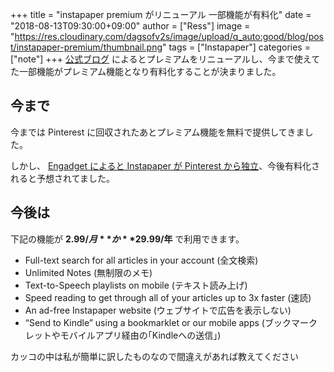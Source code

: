 +++
title = "instapaper premium がリニューアル 一部機能が有料化"
date = "2018-08-13T09:30:00+09:00"
author = ["Ress"]
image = "https://res.cloudinary.com/dagsofv2s/image/upload/q_auto:good/blog/post/instapaper-premium/thumbnail.png"
tags = ["Instapaper"]
categories = ["note"]
+++
[公式ブログ](http://blog.instapaper.com/post/176732408411) によるとプレミアムをリニューアルし、今まで使えてた一部機能がプレミアム機能となり有料化することが決まりました。

## 今まで
今までは Pinterest に回収されたあとプレミアム機能を無料で提供してきました。

しかし、 [Engadget によると Instapaper が Pinterest から独立](https://japanese.engadget.com/2018/07/17/instapaper-pinterest-2-instant-paper/)、今後有料化されると予想されてました。

## 今後は
下記の機能が **$2.99/月** か **$29.99/年** で利用できます。

- Full-text search for all articles in your account (全文検索)
- Unlimited Notes (無制限のメモ)
- Text-to-Speech playlists on mobile (テキスト読み上げ)
- Speed reading to get through all of your articles up to 3x faster (速読)
- An ad-free Instapaper website (ウェブサイトで広告を表示しない)
- “Send to Kindle” using a bookmarklet or our mobile apps (ブックマークレットやモバイルアプリ経由の｢Kindleへの送信｣)

カッコの中は私が簡単に訳したものなので間違えがあれば教えてください
